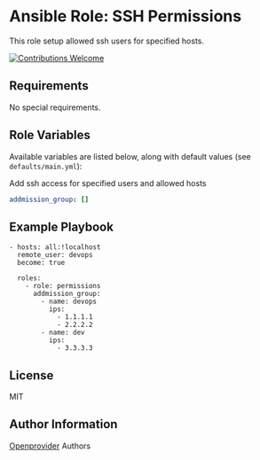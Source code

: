 Ansible Role: SSH Permissions
=============================

This role setup allowed ssh users for specified hosts.

[![Contributions Welcome](https://img.shields.io/badge/contributions-welcome-brightgreen.svg?style=flat)](https://github.com/openprovider/cloud-setup/issues)

Requirements
------------

No special requirements.

Role Variables
--------------

Available variables are listed below, along with default values (see `defaults/main.yml`):

Add ssh access for specified users and allowed hosts
```yaml
addmission_group: []
```

Example Playbook
----------------

    - hosts: all:!localhost
      remote_user: devops
      become: true

      roles:
        - role: permissions
          addmission_group:
            - name: devops
              ips:
                - 1.1.1.1
                - 2.2.2.2
            - name: dev
              ips:
                - 3.3.3.3

License
-------

MIT

Author Information
------------------

[Openprovider](https://github.com/openprovider) Authors
